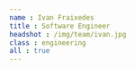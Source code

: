 ```yaml
---
name : Ivan Fraixedes
title : Software Engineer
headshot : /img/team/ivan.jpg
class : engineering
all : true
---
```

